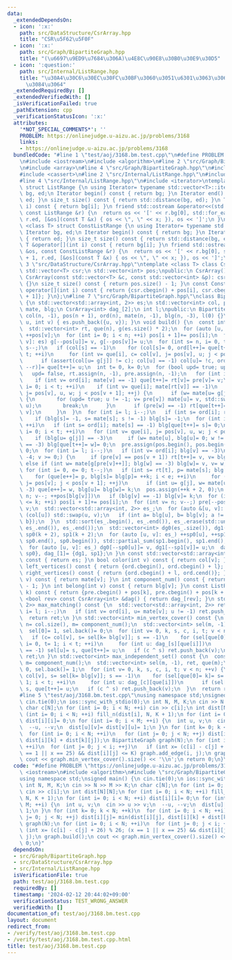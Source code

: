 ```yaml
---
data:
  _extendedDependsOn:
  - icon: ':x:'
    path: src/DataStructure/CsrArray.hpp
    title: "CSR\u5F62\u5F0F"
  - icon: ':x:'
    path: src/Graph/BipartiteGraph.hpp
    title: "(\u6697\u9ED9\u7684\u306A)\u4E8C\u90E8\u30B0\u30E9\u30D5"
  - icon: ':question:'
    path: src/Internal/ListRange.hpp
    title: "\u30A4\u30C6\u30EC\u30FC\u30BF\u3060\u3051\u6301\u3063\u3066\u304A\u304F\
      \u3084\u3064"
  _extendedRequiredBy: []
  _extendedVerifiedWith: []
  _isVerificationFailed: true
  _pathExtension: cpp
  _verificationStatusIcon: ':x:'
  attributes:
    '*NOT_SPECIAL_COMMENTS*': ''
    PROBLEM: https://onlinejudge.u-aizu.ac.jp/problems/3168
    links:
    - https://onlinejudge.u-aizu.ac.jp/problems/3168
  bundledCode: "#line 1 \"test/aoj/3168.bm.test.cpp\"\n#define PROBLEM \"https://onlinejudge.u-aizu.ac.jp/problems/3168\"\
    \n#include <iostream>\n#include <algorithm>\n#line 2 \"src/Graph/BipartiteGraph.hpp\"\
    \n#include <array>\n#line 4 \"src/Graph/BipartiteGraph.hpp\"\n#include <numeric>\n\
    #include <cassert>\n#line 2 \"src/Internal/ListRange.hpp\"\n#include <vector>\n\
    #line 4 \"src/Internal/ListRange.hpp\"\n#include <iterator>\ntemplate <class T>\
    \ struct ListRange {\n using Iterator= typename std::vector<T>::iterator;\n Iterator\
    \ bg, ed;\n Iterator begin() const { return bg; }\n Iterator end() const { return\
    \ ed; }\n size_t size() const { return std::distance(bg, ed); }\n T &operator[](int\
    \ i) const { return bg[i]; }\n friend std::ostream &operator<<(std::ostream &os,\
    \ const ListRange &r) {\n  return os << '[' << r.bg[0], std::for_each(r.bg + 1,\
    \ r.ed, [&os](const T &x) { os << \", \" << x; }), os << ']';\n }\n};\ntemplate\
    \ <class T> struct ConstListRange {\n using Iterator= typename std::vector<T>::const_iterator;\n\
    \ Iterator bg, ed;\n Iterator begin() const { return bg; }\n Iterator end() const\
    \ { return ed; }\n size_t size() const { return std::distance(bg, ed); }\n const\
    \ T &operator[](int i) const { return bg[i]; }\n friend std::ostream &operator<<(std::ostream\
    \ &os, const ConstListRange &r) {\n  return os << '[' << r.bg[0], std::for_each(r.bg\
    \ + 1, r.ed, [&os](const T &x) { os << \", \" << x; }), os << ']';\n }\n};\n#line\
    \ 3 \"src/DataStructure/CsrArray.hpp\"\ntemplate <class T> class CsrArray {\n\
    \ std::vector<T> csr;\n std::vector<int> pos;\npublic:\n CsrArray()= default;\n\
    \ CsrArray(const std::vector<T> &c, const std::vector<int> &p): csr(c), pos(p)\
    \ {}\n size_t size() const { return pos.size() - 1; }\n const ConstListRange<T>\
    \ operator[](int i) const { return {csr.cbegin() + pos[i], csr.cbegin() + pos[i\
    \ + 1]}; }\n};\n#line 7 \"src/Graph/BipartiteGraph.hpp\"\nclass BipartiteGraph\
    \ {\n std::vector<std::array<int, 2>> es;\n std::vector<int> col, pos, ord, pre,\
    \ mate, blg;\n CsrArray<int> dag_[2];\n int l;\npublic:\n BipartiteGraph(int n):\
    \ col(n, -1), pos(n + 1), ord(n), mate(n, -1), blg(n, -3), l(0) {}\n void add_edge(int\
    \ u, int v) { es.push_back({u, v}); }\n void build() {\n  const int n= col.size();\n\
    \  std::vector<int> rt, que(n), g(es.size() * 2);\n  for (auto [u, v]: es) ++pos[u],\
    \ ++pos[v];\n  for (int i= 0; i < n; ++i) pos[i + 1]+= pos[i];\n  for (auto [u,\
    \ v]: es) g[--pos[u]]= v, g[--pos[v]]= u;\n  for (int s= n, i= 0, t= 0, r= n;\
    \ s--;)\n   if (col[s] == -1)\n    for (col[s]= 0, ord[l++]= que[t++]= s; i <\
    \ t; ++i)\n     for (int v= que[i], c= col[v], j= pos[v], u; j < pos[v + 1]; ++j)\n\
    \      if (assert(col[u= g[j]] != c); col[u] == -1) col[u]= !c, ord[(c ? l++ :\
    \ --r)]= que[t++]= u;\n  int t= 0, k= 0;\n  for (bool upd= true; upd; t= 0) {\n\
    \   upd= false, rt.assign(n, -1), pre.assign(n, -1);\n   for (int i= l; i--;)\n\
    \    if (int v= ord[i]; mate[v] == -1) que[t++]= rt[v]= pre[v]= v;\n   for (int\
    \ i= 0; i < t; ++i)\n    if (int v= que[i]; mate[rt[v]] == -1)\n     for (int\
    \ j= pos[v], u, w; j < pos[v + 1]; ++j) {\n      if (w= mate[u= g[j]]; w == -1)\
    \ {\n       for (upd= true; u != -1; v= pre[v]) mate[u]= v, std::swap(mate[v],\
    \ u);\n       break;\n      }\n      if (pre[w] == -1) rt[que[t++]= w]= rt[pre[w]=\
    \ v];\n     }\n  }\n  for (int i= l; i--;)\n   if (int s= ord[i]; rt[s] != -1)\n\
    \    if (blg[s]= -1, s= mate[s]; s != -1) blg[s]= -1;\n  for (int i= l; i < n;\
    \ ++i)\n   if (int s= ord[i]; mate[s] == -1) blg[que[t++]= s]= 0;\n  for (int\
    \ i= 0; i < t; ++i)\n   for (int v= que[i], j= pos[v], u, w; j < pos[v + 1]; ++j)\n\
    \    if (blg[u= g[j]] == -3)\n     if (w= mate[u], blg[u]= 0; w != -1 && blg[w]\
    \ == -3) blg[que[t++]= w]= 0;\n  pre.assign(pos.begin(), pos.begin() + n), t=\
    \ 0;\n  for (int i= l; i--;)\n   if (int v= ord[i]; blg[v] == -3)\n    for (blg[v]=\
    \ -4; v >= 0;) {\n     if (pre[v] == pos[v + 1]) rt[t++]= v, v= blg[v];\n    \
    \ else if (int w= mate[g[pre[v]++]]; blg[w] == -3) blg[w]= v, v= w;\n    }\n \
    \ for (int i= 0, e= 0; t--;)\n   if (int s= rt[t], p= mate[s]; blg[p] == -3)\n\
    \    for (que[e++]= p, blg[s]= blg[p]= ++k; i < e; ++i)\n     for (int v= que[i],\
    \ j= pos[v]; j < pos[v + 1]; ++j)\n      if (int u= g[j], w= mate[u]; blg[w] ==\
    \ -3) que[e++]= w, blg[u]= blg[w]= k;\n  pos.assign(++k + 2, 0);\n  for (int v=\
    \ n; v--; ++pos[blg[v]])\n   if (blg[v] == -1) blg[v]= k;\n  for (int i= 0; i\
    \ <= k; ++i) pos[i + 1]+= pos[i];\n  for (int v= n; v--;) pre[--pos[blg[v]]]=\
    \ v;\n  std::vector<std::array<int, 2>> es_;\n  for (auto &[u, v]: es) {\n   if\
    \ (col[u]) std::swap(u, v);\n   if (int a= blg[u], b= blg[v]; a != b) es_.push_back({a,\
    \ b});\n  }\n  std::sort(es_.begin(), es_.end()), es_.erase(std::unique(es_.begin(),\
    \ es_.end()), es_.end());\n  std::vector<int> dg0(es_.size()), dg1(es_.size()),\
    \ sp0(k + 2), sp1(k + 2);\n  for (auto [u, v]: es_) ++sp0[u], ++sp1[v];\n  std::partial_sum(sp0.begin(),\
    \ sp0.end(), sp0.begin()), std::partial_sum(sp1.begin(), sp1.end(), sp1.begin());\n\
    \  for (auto [u, v]: es_) dg0[--sp0[u]]= v, dg1[--sp1[v]]= u;\n  dag_[0]= {dg0,\
    \ sp0}, dag_[1]= {dg1, sp1};\n }\n const std::vector<std::array<int, 2>> &edges()\
    \ const { return es; }\n bool color(int v) const { return col[v]; }\n const ListRange<int>\
    \ left_vertices() const { return {ord.cbegin(), ord.cbegin() + l}; }\n const ListRange<int>\
    \ right_vertices() const { return {ord.cbegin() + l, ord.cend()}; }\n int match(int\
    \ v) const { return mate[v]; }\n int component_num() const { return pos.size()\
    \ - 1; }\n int belong(int v) const { return blg[v]; }\n const ListRange<int> block(int\
    \ k) const { return {pre.cbegin() + pos[k], pre.cbegin() + pos[k + 1]}; }\n template\
    \ <bool rev> const CsrArray<int> &dag() { return dag_[rev]; }\n std::vector<std::array<int,\
    \ 2>> max_matching() const {\n  std::vector<std::array<int, 2>> ret;\n  for (int\
    \ i= l; i--;)\n   if (int v= ord[i], u= mate[v]; u != -1) ret.push_back({v, u});\n\
    \  return ret;\n }\n std::vector<int> min_vertex_cover() const {\n  const int\
    \ n= col.size(), m= component_num();\n  std::vector<int> sel(m, -1), ret, que(m);\n\
    \  sel[0]= 1, sel.back()= 0;\n  for (int v= 0, k, s, c, i, t; v < n; ++v) {\n\
    \   if (c= col[v], s= sel[k= blg[v]]; s == -1)\n    for (sel[que[0]= k]= s= !c,\
    \ i= 0, t= 1; i < t; ++i)\n     for (int u: dag_[s][que[i]])\n      if (sel[u]\
    \ == -1) sel[u]= s, que[t++]= u;\n   if (c ^ s) ret.push_back(v);\n  }\n  return\
    \ ret;\n }\n std::vector<int> max_independent_set() const {\n  const int n= col.size(),\
    \ m= component_num();\n  std::vector<int> sel(m, -1), ret, que(m);\n  sel[0]=\
    \ 0, sel.back()= 1;\n  for (int v= 0, k, s, c, i, t; v < n; ++v) {\n   if (c=\
    \ col[v], s= sel[k= blg[v]]; s == -1)\n    for (sel[que[0]= k]= s= !c, i= 0, t=\
    \ 1; i < t; ++i)\n     for (int u: dag_[c][que[i]])\n      if (sel[u] == -1) sel[u]=\
    \ s, que[t++]= u;\n   if (c ^ s) ret.push_back(v);\n  }\n  return ret;\n }\n};\n\
    #line 5 \"test/aoj/3168.bm.test.cpp\"\nusing namespace std;\nsigned main() {\n\
    \ cin.tie(0);\n ios::sync_with_stdio(0);\n int N, M, K;\n cin >> N >> M >> K;\n\
    \ char c[N];\n for (int i= 0; i < N; ++i) cin >> c[i];\n int dist[N][N];\n for\
    \ (int i= 0; i < N; ++i) fill_n(dist[i], N, K + 1);\n for (int i= 0; i < N; ++i)\
    \ dist[i][i]= 0;\n for (int i= 0; i < M; ++i) {\n  int u, v;\n  cin >> u >> v;\n\
    \  --u, --v;\n  dist[u][v]= dist[v][u]= 1;\n }\n for (int k= 0; k < N; ++k)\n\
    \  for (int i= 0; i < N; ++i)\n   for (int j= 0; j < N; ++j) dist[i][j]= min(dist[i][j],\
    \ dist[i][k] + dist[k][j]);\n BipartiteGraph graph(N);\n for (int i= 0; i < N;\
    \ ++i)\n  for (int j= 0; j < i; ++j)\n   if (int x= (c[i] - c[j] + 26) % 26; (x\
    \ == 1 || x == 25) && dist[i][j] <= K) graph.add_edge(i, j);\n graph.build();\n\
    \ cout << graph.min_vertex_cover().size() << '\\n';\n return 0;\n}\n"
  code: "#define PROBLEM \"https://onlinejudge.u-aizu.ac.jp/problems/3168\"\n#include\
    \ <iostream>\n#include <algorithm>\n#include \"src/Graph/BipartiteGraph.hpp\"\n\
    using namespace std;\nsigned main() {\n cin.tie(0);\n ios::sync_with_stdio(0);\n\
    \ int N, M, K;\n cin >> N >> M >> K;\n char c[N];\n for (int i= 0; i < N; ++i)\
    \ cin >> c[i];\n int dist[N][N];\n for (int i= 0; i < N; ++i) fill_n(dist[i],\
    \ N, K + 1);\n for (int i= 0; i < N; ++i) dist[i][i]= 0;\n for (int i= 0; i <\
    \ M; ++i) {\n  int u, v;\n  cin >> u >> v;\n  --u, --v;\n  dist[u][v]= dist[v][u]=\
    \ 1;\n }\n for (int k= 0; k < N; ++k)\n  for (int i= 0; i < N; ++i)\n   for (int\
    \ j= 0; j < N; ++j) dist[i][j]= min(dist[i][j], dist[i][k] + dist[k][j]);\n BipartiteGraph\
    \ graph(N);\n for (int i= 0; i < N; ++i)\n  for (int j= 0; j < i; ++j)\n   if\
    \ (int x= (c[i] - c[j] + 26) % 26; (x == 1 || x == 25) && dist[i][j] <= K) graph.add_edge(i,\
    \ j);\n graph.build();\n cout << graph.min_vertex_cover().size() << '\\n';\n return\
    \ 0;\n}"
  dependsOn:
  - src/Graph/BipartiteGraph.hpp
  - src/DataStructure/CsrArray.hpp
  - src/Internal/ListRange.hpp
  isVerificationFile: true
  path: test/aoj/3168.bm.test.cpp
  requiredBy: []
  timestamp: '2024-02-12 20:44:02+09:00'
  verificationStatus: TEST_WRONG_ANSWER
  verifiedWith: []
documentation_of: test/aoj/3168.bm.test.cpp
layout: document
redirect_from:
- /verify/test/aoj/3168.bm.test.cpp
- /verify/test/aoj/3168.bm.test.cpp.html
title: test/aoj/3168.bm.test.cpp
---
```

